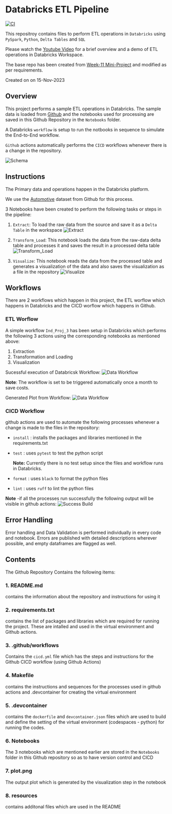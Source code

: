 # Databricks ETL Pipeline

[![CI](https://github.com/nogibjj/IDS-706_rg361_ind-proj-3/actions/workflows/cicd.yml/badge.svg)](https://github.com/nogibjj/IDS-706_rg361_ind-proj-3/actions/workflows/cicd.yml)

This repositroy contains files to perform ETL operations in ``Databricks`` using ``PySpark``, ``Python``, ``Delta Tables``  and ``SQL``

Please watch the [Youtube Video](https://youtu.be/zHCgdnUn5V4) for a brief overview and a demo of ETL operations in Databricks Workspace.

The base repo has been created from [Week-11 Mini-Project](https://github.com/nogibjj/IDS-706_rg361_week-11) and modified as per requirements.

Created on on 15-Nov-2023

## Overview

This project performs a sample ETL operations in Databricks.
The sample data is loaded from [Github](https://github.com/Opensourcefordatascience/Data-sets/raw/master/automotive_data.csv) and the notebooks used for processing are saved in this Github Repository in the ``Notebooks`` folder.

A Databricks ``workflow`` is setup to run the notbooks in sequence to simulate the End-to-End workflow.

``Github`` actions automatically performs the ``CICD`` workflows whenever there is a change in the repository.

![Schema](resources/Schema.png)

## Instructions

The Primary data and operations happen in the Databricks platform.

We use the [Automotive](https://github.com/Opensourcefordatascience/Data-sets/raw/master/automotive_data.csv) dataset from Github for this process.

3 Notebooks have been created to perform the following tasks or steps in the pipeline:

1. ``Extract``: To load the raw data from the source and save it as a ``Delta Table`` in the workspace
![Extract](resources/nb_Extract.png)

2. ``Transform_Load``: This notebook loads the data from the raw-data delta table and processes it and saves the result in a processed delta table
![Transform_Load](resources/nb_Transform_Load.png)

3. ``Visualize``: This notebook reads the data from the processed table and generates a visualization of the data and also saves the visualization as a file in the repository
![Visualize](resources/nb_Visualize.png)


## Workflows
There are 2 workflows which happen in this project, the ETL worflow which happens in Databricks and the CICD worflow which happens in Github.

### ETL Worflow
A simple workflow ``Ind_Proj_3`` has been setup in Databricks which performs the following 3 actions using the corresponding notebooks as mentioned above:
1. Extraction
2. Transformation and Loading
3. Visualization

Sucessful execution of Databricsk Workflow:
![Data Workflow](resources/workflow.png)

**Note**: The workflow is set to be triggered automatically once a month to save costs.

Generated Plot from Workflow:
![Data Workflow](plot.png)


### CICD Workflow
github actions are used to automate the following processes whenever a change is made to the files in the repository:
   - ``install`` : installs the packages and libraries mentioned in the requirements.txt
   - ``test`` : uses ``pytest`` to test the python script
      
      **Note:** Currently there is no test setup since the files and workflow runs in Databricks.
     
   - ``format`` : uses ``black`` to format the python files
   - ``lint`` : uses ``ruff`` to lint the python files

**Note** -if all the processes run successfully the following output will be visible in github actions:
   ![Success Build](resources/build.png)


## Error Handling

Error handling and Data Validation is performed individually in every code and notebook. Errors are published with detailed descriptions wherever possible, and empty dataframes are flagged as well.


## Contents
The Github Repository Contains the following items:

### 1. README.md
   contains the information about the repository and instructions for using it
   
### 2. requirements.txt
   contains the list of packages and libraries which are required for running the project. These are intalled and used in the virtual environment and Github actions.
   
### 3. .github/workflows
  Contains the ``cicd.yml`` file which has the steps and instructions for the Github CICD workflow (using Github Actions)
 
### 4. Makefile
   contains the instructions and sequences for the processes used in github actions and .devcontainer for creating the virtual environment
   
### 5. .devcontainer
   contains the ``dockerfile`` and ``devcontainer.json`` files which are used to build and define the setting of the virtual environment (codespaces - python) for running the codes.

### 6. Notebooks
   The 3 notebooks which are mentioned earlier are stored in the ``Notebooks`` folder in this Github repository so as to have version control and CICD

### 7. plot.png
   The output plot which is generated by the visualization step in the notebook

### 8. resources 
   contains additonal files which are used in the README




  
